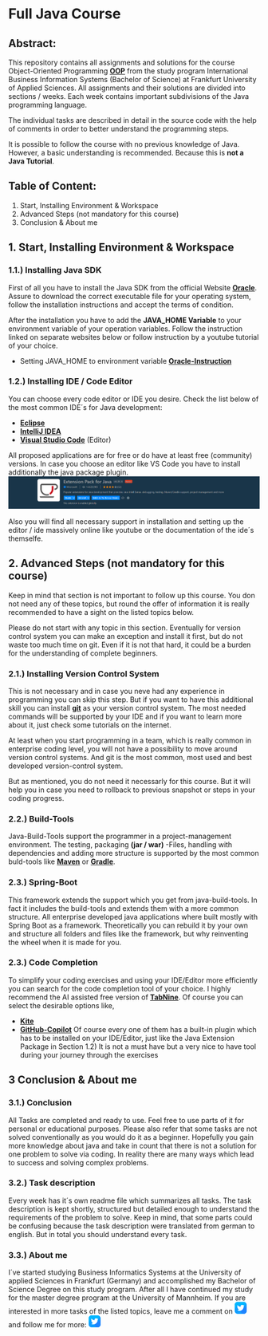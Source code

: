 # Full Java Course

## Abstract:
This repository contains all assignments and solutions for the course Object-Oriented Programming [__OOP__](https://www.educative.io/blog/object-oriented-programming) from the study program International Business Information Systems (Bachelor of Science) at Frankfurt University of Applied Sciences. All assignments and their solutions are divided into sections / weeks. Each week contains important subdivisions of the Java programming language. 

The individual tasks are described in detail in the source code with the help of comments in order to better understand the programming steps.

It is possible to follow the course with no previous knowledge of Java. However, a basic understanding is recommended. Because this is __not a Java Tutorial__.
## Table of Content:
1. Start, Installing Environment & Workspace
2. Advanced Steps (not mandatory for this course)
3. Conclusion & About me
## 1. Start, Installing Environment & Workspace
### 1.1.) Installing Java SDK
First of all you have to install the Java SDK from the official Website [__Oracle__](https://www.oracle.com/java/technologies/downloads/). Assure to download the correct executable file for your operating system, follow the installation instructions and accept the terms of condition. 

After the installation you have to add the __JAVA_HOME Variable__ to your environment variable of your operation variables. Follow the instruction linked on separate websites below or follow instruction by a youtube tutorial of your choice.

- Setting JAVA_HOME to environment variable [__Oracle-Instruction__](https://docs.oracle.com/cd/E19182-01/821-0917/inst_jdk_javahome_t/index.html) 
### 1.2.) Installing IDE / Code Editor
You can choose every code editor or IDE you desire. Check the list below of the most common IDE´s for Java development:
- [__Eclipse__](https://www.eclipse.org/downloads/)
- [__IntelliJ IDEA__](https://www.jetbrains.com/idea/)
- [__Visual Studio Code__](https://code.visualstudio.com) (Editor)

All proposed applications are for free or do have at least free (community) versions. In case you choose an editor like VS Code you have to install additionally the java package plugin.
![Java Extension Pack PlugIn - VSCode](JavaExtensionPack-VsCode.png)

Also you will find all necessary support in installation and setting up the editor / ide massively online like youtube or the documentation of the ide´s themselfe.

## 2. Advanced Steps (not mandatory for this course)
Keep in mind that section is not important to follow up this course. You don not need any of these topics, but round the offer of information it is really recommended to have a sight on the listed topics below.

Please do not start with any topic in this section. Eventually for version control system you can make an exception and install it first, but do not waste too much time on git. Even if it is not that hard, it could be a burden for the understanding of complete beginners.
### 2.1.) Installing Version Control System
This is not necessary and in case you neve had any experience in programming you can skip this step.
But if you want to have this additional skill you can install [__git__](https://git-scm.com) as your version control system. The most needed commands will be supported by your IDE and if you want to learn more about it, just check some tutorials on the internet.

At least when you start programming in a team, which is really common in enterprise coding level, you will not have a possibility to move around version control systems. And git is the most common, most used and best developed version-control system. 

But as mentioned, you do not need it necessarly for this course. But it will help you in case you need to rollback to previous snapshot or steps in your coding progress.
### 2.2.) Build-Tools
Java-Build-Tools support the programmer in a project-management environment. The testing, packaging __(jar / war)__ -Files, handling with dependencies and adding more structure is supported by the most common buld-tools like [__Maven__](https://maven.apache.org) or [__Gradle__](https://gradle.org).
### 2.3.) Spring-Boot
This framework extends the support which you get from java-build-tools. In fact it includes the build-tools and extends them with a more common structure. 
All enterprise developed java applications where built mostly with Spring Boot as a framework. Theoretically you can rebuild it by your own and structure all folders and files like the framework, but why reinventing the wheel when it is made for you.
### 2.3.) Code Completion
To simplify your coding exercises and using your IDE/Editor more efficiently you can search for the code completion tool of your choice.
I highly recommend the AI assisted free version of [__TabNine__](https://www.tabnine.com/). Of course you can select the desirable options like,
- [__Kite__](https://www.kite.com/)
- [__GitHub-Copilot__](https://github.com/features/copilot)
Of course every one of them has a built-in plugin which has to be installed on your IDE/Editor, just like the Java Extension Package in Section 1.2)
It is not a must have but a very nice to have tool during your journey through the exercises

## 3 Conclusion & About me

### 3.1.) Conclusion
All Tasks are completed and ready to use. Feel free to use parts of it for personal or educational purposes. 
Please also refer that some tasks are not solved conventionally as you would do it as a beginner. Hopefully you gain more knowledge about java and take in count that there is not a solution for one problem to solve via coding. In reality there are many ways which lead to success and solving complex problems.

### 3.2.) Task description
Every week has it´s own readme file which summarizes all tasks. The task description is kept shortly, structured but detailed enough to understand the requirements of the problem to solve.
Keep in mind, that some parts could be confusing because the task description were translated from german to english. But in total you should understand every task.

### 3.3.) About me
I´ve started studying Business Informatics Systems at the University of applied Sciences in Frankfurt (Germany) and accomplished my Bachelor of Science Degree on this study program. After all I have continued my study for the master degree program at the University of Mannheim.
If you are interested in more tasks of the listed topics, leave me a comment on ![__Twitter__](twitter.png "https://twitter.com/AbdoCharrade") and follow me for more:
<a href="https://twitter.com/AbdoCharrade" rel = "Twitter">![Twitter](twitter.png)</a></a>











